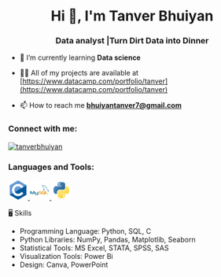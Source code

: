 <h1 align="center">Hi 👋, I'm Tanver Bhuiyan</h1>
<h3 align="center">Data analyst |Turn Dirt Data into Dinner</h3>

- 🔭 I’m currently learning **Data science**

- 👨‍💻 All of my projects are available at [https://www.datacamp.com/portfolio/tanver](https://www.datacamp.com/portfolio/tanver)

- 📫 How to reach me **bhuiyantanver7@gmail.com**

<h3 align="left">Connect with me:</h3>
<p align="left">
<a href="https://linkedin.com/in/tanverbhuiyan" target="blank"><img align="center" src="https://raw.githubusercontent.com/rahuldkjain/github-profile-readme-generator/master/src/images/icons/Social/linked-in-alt.svg" alt="tanverbhuiyan" height="30" width="40" /></a>
</p>

<h3 align="left">Languages and Tools:</h3>
<p align="left"> <a href="https://www.cprogramming.com/" target="_blank" rel="noreferrer"> <img src="https://raw.githubusercontent.com/devicons/devicon/master/icons/c/c-original.svg" alt="c" width="40" height="40"/> </a> <a href="https://www.mysql.com/" target="_blank" rel="noreferrer"> <img src="https://raw.githubusercontent.com/devicons/devicon/master/icons/mysql/mysql-original-wordmark.svg" alt="mysql" width="40" height="40"/> </a> <a href="https://www.python.org" target="_blank" rel="noreferrer"> <img src="https://raw.githubusercontent.com/devicons/devicon/master/icons/python/python-original.svg" alt="python" width="40" height="40"/> </a> </p>


🖥 Skills
-  Programming Language: Python, SQL, C
-  Python Libraries: NumPy, Pandas, Matplotlib, Seaborn
-  Statistical Tools: MS Excel, STATA, SPSS, SAS
-  Visualization Tools: Power Bi
-  Design: Canva, PowerPoint
